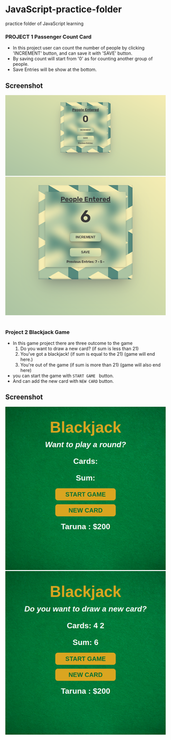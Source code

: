 # JavaScript-practice-folder

practice folder of JavaScript learning

### PROJECT 1 Passenger Count Card

- In this project user can count the number of people by clicking 'INCREMENT' button, and can save it with 'SAVE' button.
- By saving count will start from '0' as for counting another group of people.
- Save Entries will be show at the bottom.

## Screenshot

![Passenger-count-card](Passenger-count-mini-project-js/design/passenger-count.png)
![Active State](Passenger-count-mini-project-js/design/passenger-count-active.png)

#

#

#

#

#

### Project 2 Blackjack Game

- In this game project there are three outcome to the game
  1. Do you want to draw a new card? (if sum is less than 21)
  2. You've got a blackjack! (if sum is equal to the 21) (game will end here.)
  3. You're out of the game (if sum is more than 21) (game will also end here)
- you can start the game with `START GAME ` button.
- And can add the new card with `NEW CARD` button.

## Screenshot

![Welcome Page](blackjack-game-project/design/intro-screenshot.png)
![Game Mode](blackjack-game-project/design/screenshot-2.png)
